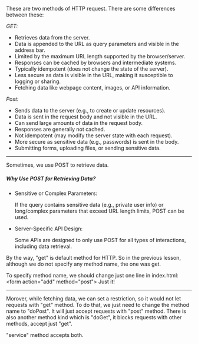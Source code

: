 These are two methods of HTTP request. There are some differences between these:

*GET:*

- Retrieves data from the server.	
- Data is appended to the URL as query parameters and visible in the address bar.	
- Limited by the maximum URL length supported by the browser/server.	
- Responses can be cached by browsers and intermediate systems.	
- Typically idempotent (does not change the state of the server).	
- Less secure as data is visible in the URL, making it susceptible to logging or sharing.	
- Fetching data like webpage content, images, or API information.	

*Post:*

- Sends data to the server (e.g., to create or update resources).
- Data is sent in the request body and not visible in the URL.
- Can send large amounts of data in the request body.
- Responses are generally not cached.
- Not idempotent (may modify the server state with each request).
- More secure as sensitive data (e.g., passwords) is sent in the body.
- Submitting forms, uploading files, or sending sensitive data.

--------------

Sometimes, we use POST to retrieve data.

##### Why Use POST for Retrieving Data?

- Sensitive or Complex Parameters:

	If the query contains sensitive data (e.g., private user info) or long/complex parameters that exceed URL length limits, POST can be used.


- Server-Specific API Design:

	Some APIs are designed to only use POST for all types of interactions, including data retrieval.


By the way, "get" is default method for HTTP. So in the previous lesson, although we do not specify any method name, the one was get.

To specify method name, we should change just one line in index.html:
\<form action="add" method="post"\>
Just it!


---------------------------------

Morover, while fetching data, we can set a restriction, so it would not let requests with "get" method. To do that, we just need to change the method name to "doPost". It will just accept requests with "post" method.
There is also another method kind which is "doGet", it blocks requests with other methods, accept just "get".

"service" method accepts both.